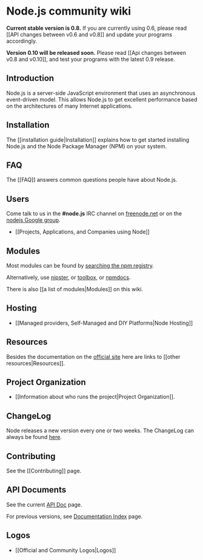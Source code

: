# Node.js community wiki

**Current stable version is 0.8.** If you are currently using 0.6, please read [[API changes between v0.6 and v0.8]] and update your programs accordingly.

**Version 0.10 will be released soon.** Please read [[Api changes between v0.8 and v0.10]], and test your programs with the latest 0.9 release.

## Introduction

Node.js is a server-side JavaScript environment that uses an asynchronous event-driven model. This allows Node.js to get excellent performance based on the architectures of many Internet applications.

## Installation

The [[installation guide|Installation]] explains how to get started installing Node.js and the Node Package Manager (NPM) on your system.

## FAQ

The [[FAQ]] answers common questions people have about Node.js.

## Users

Come talk to us in the **#node.js** IRC channel on [freenode.net](http://webchat.freenode.net/?channels=node.js&uio=d4) or on the [nodejs Google group](http://groups.google.com/group/nodejs).

* [[Projects, Applications, and Companies using Node]]

## Modules

Most modules can be found by [searching the npm registry](http://search.npmjs.org/).

Alternatively, use [nipster](http://eirikb.github.com/nipster/), or [toolbox](http://nodetoolbox.com/), or [npmdocs](http://npmdoc.nodejitsu.com/).

There is also [[a list of modules|Modules]] on this wiki.

## Hosting

* [[Managed providers, Self-Managed and DIY Platforms|Node Hosting]]

## Resources

Besides the documentation on the [official site](http://nodejs.org) here are links to [[other resources|Resources]].

## Project Organization

* [[Information about who runs the project|Project Organization]].

## ChangeLog

Node releases a new version every one or two weeks. The ChangeLog can always be found [here](https://github.com/joyent/node/blob/master/ChangeLog).

## Contributing

See the [[Contributing]] page.

## API Documents

See the current [API Doc](http://nodejs.org/api/) page.

For previous versions, see [Documentation Index](http://nodejs.org/docs) page.

## Logos

* [[Official and Community Logos|Logos]]